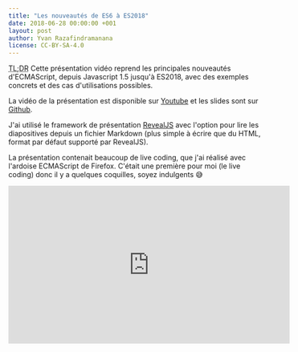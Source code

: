 ```yaml
---
title: "Les nouveautés de ES6 à ES2018"
date: 2018-06-28 00:00:00 +001
layout: post
author: Yvan Razafindramanana
license: CC-BY-SA-4.0
---
```


<acronym title="En résumé... (Too long; Didn't Read)">TL;DR</acronym> Cette présentation vidéo
reprend les principales nouveautés d'ECMAScript, depuis Javascript 1.5 jusqu'à ES2018,
avec des exemples concrets et des cas d'utilisations possibles.

<!--more-->

La vidéo de la présentation est disponible sur [Youtube](https://www.youtube.com/watch?v=9CYiyT2XD0o)
et les slides sont sur [Github](https://github.com/yvzn/bbl-ecmascript).

J'ai utilisé le framework de présentation [RevealJS](https://revealjs.com/)
avec l'option pour lire les diapositives depuis un fichier Markdown
(plus simple à écrire que du HTML, format par défaut supporté par RevealJS).

La présentation contenait beaucoup de live coding, que j'ai réalisé avec l'ardoise ECMAScript de Firefox.
C'était une première pour moi (le live coding) donc il y a quelques coquilles, soyez indulgents 😅

<iframe width="560" height="315" src="https://www.youtube.com/embed/9CYiyT2XD0o" frameborder="0" allow="autoplay; encrypted-media" allowfullscreen></iframe>

